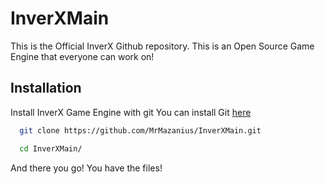 # InverXMain
This is the Official InverX Github repository. This is an Open Source Game Engine that everyone can work on!


## Installation

Install InverX Game Engine with git
You can install Git [here](https://github.com/git-for-windows/git/releases/download/v2.40.0.windows.1/Git-2.40.0-64-bit.exe)

```bash
  git clone https://github.com/MrMazanius/InverXMain.git
```

```bash
  cd InverXMain/
```
And there you go! You have the files!
    
